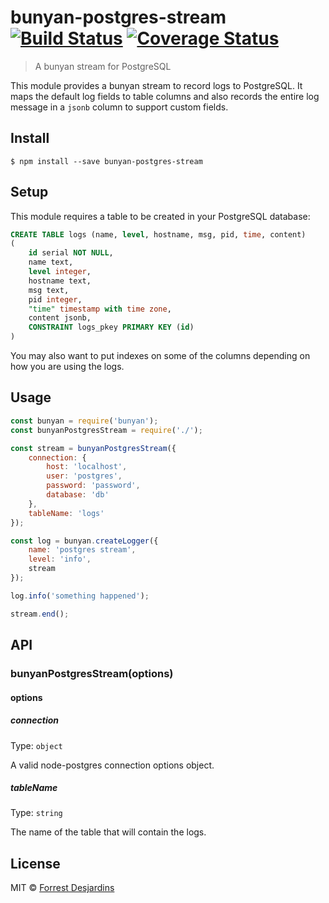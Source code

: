 # bunyan-postgres-stream [![Build Status](https://travis-ci.org/fdesjardins/bunyan-postgres-stream.svg?branch=master)](https://travis-ci.org/fdesjardins/bunyan-postgres-stream) [![Coverage Status](https://coveralls.io/repos/github/fdesjardins/bunyan-postgres-stream/badge.svg?branch=master)](https://coveralls.io/github/fdesjardins/bunyan-postgres-stream?branch=master)

> A bunyan stream for PostgreSQL

This module provides a bunyan stream to record logs to PostgreSQL. It maps the default log fields to table columns and also records the entire log message in a `jsonb` column to support custom fields.

## Install

```
$ npm install --save bunyan-postgres-stream
```

## Setup

This module requires a table to be created in your PostgreSQL database:

```sql
CREATE TABLE logs (name, level, hostname, msg, pid, time, content)
(
	id serial NOT NULL,
	name text,
	level integer,
	hostname text,
	msg text,
	pid integer,
	"time" timestamp with time zone,
	content jsonb,
	CONSTRAINT logs_pkey PRIMARY KEY (id)
)
```

You may also want to put indexes on some of the columns depending on how you are using the logs.

## Usage

```js
const bunyan = require('bunyan');
const bunyanPostgresStream = require('./');

const stream = bunyanPostgresStream({
	connection: {
		host: 'localhost',
		user: 'postgres',
		password: 'password',
		database: 'db'
	},
	tableName: 'logs'
});

const log = bunyan.createLogger({
	name: 'postgres stream',
	level: 'info',
	stream
});

log.info('something happened');

stream.end();
```


## API

### bunyanPostgresStream(options)

#### options

##### connection

Type: `object`

A valid node-postgres connection options object.

##### tableName

Type: `string`

The name of the table that will contain the logs.

## License

MIT © [Forrest Desjardins](https://github.com/fdesjardins)
